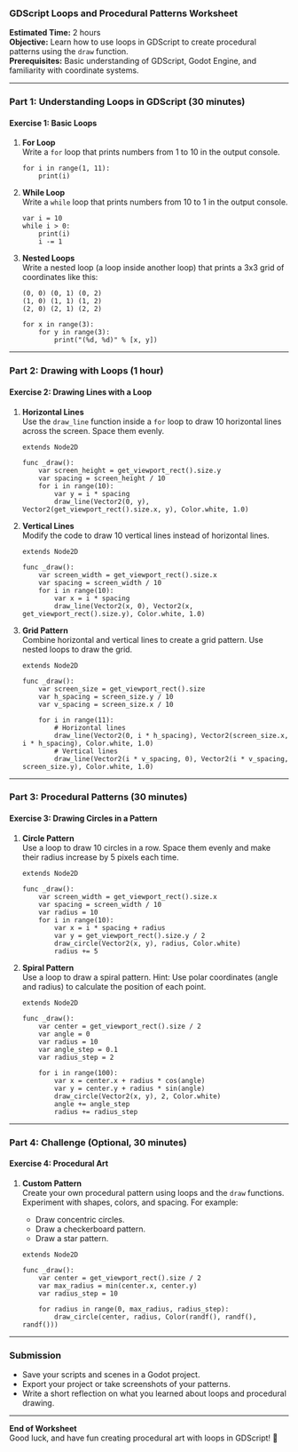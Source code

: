 ### GDScript Loops and Procedural Patterns Worksheet
**Estimated Time:** 2 hours  
**Objective:** Learn how to use loops in GDScript to create procedural patterns using the `draw` function.  
**Prerequisites:** Basic understanding of GDScript, Godot Engine, and familiarity with coordinate systems.

---

### Part 1: Understanding Loops in GDScript (30 minutes)

#### Exercise 1: Basic Loops
1. **For Loop**  
   Write a `for` loop that prints numbers from 1 to 10 in the output console.

   ```gdscript
   for i in range(1, 11):
       print(i)
   ```

2. **While Loop**  
   Write a `while` loop that prints numbers from 10 to 1 in the output console.

   ```gdscript
   var i = 10
   while i > 0:
       print(i)
       i -= 1
   ```

3. **Nested Loops**  
   Write a nested loop (a loop inside another loop) that prints a 3x3 grid of coordinates like this:
   ```
   (0, 0) (0, 1) (0, 2)
   (1, 0) (1, 1) (1, 2)
   (2, 0) (2, 1) (2, 2)
   ```

   ```gdscript
   for x in range(3):
       for y in range(3):
           print("(%d, %d)" % [x, y])
   ```

---

### Part 2: Drawing with Loops (1 hour)

#### Exercise 2: Drawing Lines with a Loop
1. **Horizontal Lines**  
   Use the `draw_line` function inside a `for` loop to draw 10 horizontal lines across the screen. Space them evenly.

   ```gdscript
   extends Node2D

   func _draw():
       var screen_height = get_viewport_rect().size.y
       var spacing = screen_height / 10
       for i in range(10):
           var y = i * spacing
           draw_line(Vector2(0, y), Vector2(get_viewport_rect().size.x, y), Color.white, 1.0)
   ```

2. **Vertical Lines**  
   Modify the code to draw 10 vertical lines instead of horizontal lines.

   ```gdscript
   extends Node2D

   func _draw():
       var screen_width = get_viewport_rect().size.x
       var spacing = screen_width / 10
       for i in range(10):
           var x = i * spacing
           draw_line(Vector2(x, 0), Vector2(x, get_viewport_rect().size.y), Color.white, 1.0)
   ```

3. **Grid Pattern**  
   Combine horizontal and vertical lines to create a grid pattern. Use nested loops to draw the grid.

   ```gdscript
   extends Node2D

   func _draw():
       var screen_size = get_viewport_rect().size
       var h_spacing = screen_size.y / 10
       var v_spacing = screen_size.x / 10

       for i in range(11):
           # Horizontal lines
           draw_line(Vector2(0, i * h_spacing), Vector2(screen_size.x, i * h_spacing), Color.white, 1.0)
           # Vertical lines
           draw_line(Vector2(i * v_spacing, 0), Vector2(i * v_spacing, screen_size.y), Color.white, 1.0)
   ```

---

### Part 3: Procedural Patterns (30 minutes)

#### Exercise 3: Drawing Circles in a Pattern
1. **Circle Pattern**  
   Use a loop to draw 10 circles in a row. Space them evenly and make their radius increase by 5 pixels each time.

   ```gdscript
   extends Node2D

   func _draw():
       var screen_width = get_viewport_rect().size.x
       var spacing = screen_width / 10
       var radius = 10
       for i in range(10):
           var x = i * spacing + radius
           var y = get_viewport_rect().size.y / 2
           draw_circle(Vector2(x, y), radius, Color.white)
           radius += 5
   ```

2. **Spiral Pattern**  
   Use a loop to draw a spiral pattern. Hint: Use polar coordinates (angle and radius) to calculate the position of each point.

   ```gdscript
   extends Node2D

   func _draw():
       var center = get_viewport_rect().size / 2
       var angle = 0
       var radius = 10
       var angle_step = 0.1
       var radius_step = 2

       for i in range(100):
           var x = center.x + radius * cos(angle)
           var y = center.y + radius * sin(angle)
           draw_circle(Vector2(x, y), 2, Color.white)
           angle += angle_step
           radius += radius_step
   ```

---

### Part 4: Challenge (Optional, 30 minutes)

#### Exercise 4: Procedural Art
1. **Custom Pattern**  
   Create your own procedural pattern using loops and the `draw` functions. Experiment with shapes, colors, and spacing. For example:
   - Draw concentric circles.
   - Draw a checkerboard pattern.
   - Draw a star pattern.

   ```gdscript
   extends Node2D

   func _draw():
       var center = get_viewport_rect().size / 2
       var max_radius = min(center.x, center.y)
       var radius_step = 10

       for radius in range(0, max_radius, radius_step):
           draw_circle(center, radius, Color(randf(), randf(), randf()))
   ```

---

### Submission
- Save your scripts and scenes in a Godot project.
- Export your project or take screenshots of your patterns.
- Write a short reflection on what you learned about loops and procedural drawing.

---

**End of Worksheet**  
Good luck, and have fun creating procedural art with loops in GDScript! 🎨